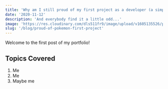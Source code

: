 ```yaml
---
title: 'Why am I still proud of my first project as a developer (a simple Pokemon game)'
date: '2020-11-12'
description: 'And everybody find it a little odd...'
image: 'https://res.cloudinary.com/dls511fr9/image/upload/v1605135526/portfolio/blog/pokemon-post.jpg'
slug: '/blog/proud-of-pokemon-first-project'
---
```


Welcome to the first post of my portfolio!

## Topics Covered

1. Me
2. Me
3. Maybe me
